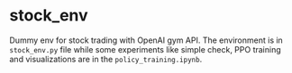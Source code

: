 # stock_env
Dummy env for stock trading with OpenAI gym API.
The environment is in `stock_env.py` file while some experiments like simple check, PPO training and visualizations are in the `policy_training.ipynb`.
